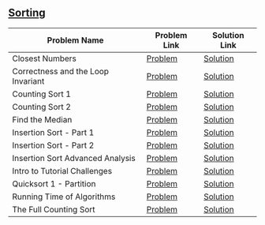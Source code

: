 ## [Sorting](https://www.hackerrank.com/domains/algorithms/arrays-and-sorting)

Problem Name|Problem Link|Solution Link
---|---|---
Closest Numbers|[Problem](https://www.hackerrank.com/challenges/closest-numbers/problem)|[Solution](/closest-numbers.cpp)
Correctness and the Loop Invariant|[Problem](https://www.hackerrank.com/challenges/correctness-invariant/problem)|[Solution](/correctness-invariant.cpp)
Counting Sort 1|[Problem](https://www.hackerrank.com/challenges/countingsort1/problem)|[Solution](/countingsort1.cpp)
Counting Sort 2|[Problem](https://www.hackerrank.com/challenges/countingsort2/problem)|[Solution](/countingsort2.cpp)
Find the Median|[Problem](https://www.hackerrank.com/challenges/find-the-median/problem)|[Solution](/find-the-median.cpp)
Insertion Sort - Part 1|[Problem](https://www.hackerrank.com/challenges/insertionsort1/problem)|[Solution](/insertionsort1.cpp)
Insertion Sort - Part 2|[Problem](https://www.hackerrank.com/challenges/insertionsort2/problem)|[Solution](/insertionsort2.cpp)
Insertion Sort Advanced Analysis|[Problem](https://www.hackerrank.com/challenges/insertion-sort/problem)|[Solution](/insertion-sort.cpp)
Intro to Tutorial Challenges|[Problem](https://www.hackerrank.com/challenges/tutorial-intro/problem)|[Solution](/tutorial-intro.cpp)
Quicksort 1 - Partition|[Problem](https://www.hackerrank.com/challenges/quicksort1/problem)|[Solution](/quicksort1.cpp)
Running Time of Algorithms|[Problem](https://www.hackerrank.com/challenges/runningtime/problem)|[Solution](/runningtime.cpp)
The Full Counting Sort|[Problem](https://www.hackerrank.com/challenges/countingsort4/problem)|[Solution](/countingsort4.cpp)
